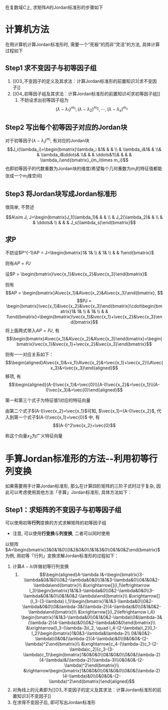 在复数域$C$上, 求矩阵$A$的Jordan标准形的步骤如下

# 计算机方法

在用计算机计算Jordan标准形时, 需要一个“死板”的而非“灵活”的方法, 具体计算过程如下

## Step1 求不变因子与初等因子组

1. [[O3_不变因子的定义及其求法：计算Jordan标准形的前置知识3|求不变因子]]  
2. [[O4_初等因子组及其求法：计算Jordan标准形的前置知识4|求初等因子组]]
	1. 不妨设求出初等因子组为$$(\lambda-\lambda_1)^{m_1},(\lambda-\lambda_2)^{m_2},\cdots,(\lambda-\lambda_s)^{m_s}$$
## Step2 写出每个初等因子对应的Jordan块

对于初等因子$(\lambda-\lambda_i)^{m_i}$, 有对应的Jordan块$$J_i(\lambda_i)=\begin{bmatrix}\lambda_i
&1& & & \\ & \lambda_i&1& & \\& & \lambda_i&\ddots& \\& & & \ddots&1\\& & & & \lambda_i\end{bmatrix}_{m_i\times m_i}$$也即初等因子的代数重数为Jordan块的维度(希望每个几何重数为$m_i$的特征值都能张成一个$m_i$维空间) 

## Step3 将Jordan块写成Jordan标准形

很简单, 不赘述

$$A\sim J, J=\begin{bmatrix}J_1(\lambda_1)& & & \\ & J_2(\lambda_2)& &  \\ & & \ddots& \\ & & & J_s(\lambda_s)\end{bmatrix}$$

## 求P

不妨设$P^{-1}AP =  J=\begin{bmatrix}1& 1& \\ & 1&  \\ & & 1\end{bmatrix}$

则有$AP=PJ$

设$P = \begin{bmatrix}\vec{x_1}&\vec{x_2}&\vec{x_3}\end{bmatrix}$ 

则有$$AP =  \begin{bmatrix}A\vec{x_1}&A\vec{x_2}&A\vec{x_3}\end{bmatrix}, $$$$PJ = \begin{bmatrix}\vec{x_1}&\vec{x_2}&\vec{x_3}\end{bmatrix}\cdot\begin{bmatrix}1& 1& \\ & 1&  \\ & & 1\end{bmatrix}=\begin{bmatrix}\vec{x_1}&\vec{x_1}+\vec{x_2}&\vec{x_3}\end{bmatrix}$$
将上面两式带入$AP=PJ$, 有$$\begin{bmatrix}A\vec{x_1}&A\vec{x_2}&A\vec{x_3}\end{bmatrix}=\begin{bmatrix}\vec{x_1}&\vec{x_1}+\vec{x_2}&\vec{x_3}\end{bmatrix}$$

则有一一对应关系如下：$$\begin{aligned}A\vec{x_1}&=x_1\\A\vec{x_2}&=\vec{x_1}+\vec{x_2}\\A\vec{x_3}&=\vec{x_3}\end{aligned}$$
移项, 有$$\begin{aligned}(A-I)\vec{x_1}&=\vec{0}\\(A-I)\vec{x_2}&=\vec{x_1}\\(A-I)\vec{x_3}&=\vec{0}\end{aligned}$$

第一和第三个式子为特征值$1$对应的特征向量

由第二个式子$(A-I)\vec{x_2}=\vec{x_1}$可知, $\vec{x_1}=(A-I)\vec{x_2}$, 代入到第一个式子$(A-I)\vec{x_1}=\vec{0}$ 中, 有$$(A-I)^2\vec{x_2}=\vec{0}$$

称这个向量$x_2$为广义特征向量


# 手算Jordan标准形的方法--利用初等行列变换

如果需要用手计算Jordan标准形, 那么在计算四阶矩阵的三阶子式时过于复杂, 因此可以考虑使用其他方法「手算」Jordan标准形, 具体方法如下：

## Step1：求矩阵的不变因子与初等因子组

可以使用初等**行列**变换的方式求解矩阵的初等因子组
- 注意, 可以使用**行变换**与**列变换**, 二者可以同时使用

以矩阵$A=\begin{bmatrix}3&0&1&0\\0&2&0&0\\1&1&3&0\\0&1&0&2\end{bmatrix}$为例, 用初等「行列」变换求解Jordan标准形的过程如下：

1. 计算$A-\lambda I$并做初等行列变换
	1. $$\begin{aligned}A-\lambda I&=\begin{bmatrix}3-\lambda&0&1&0\\0&2-\lambda&0&0\\1&1&3-\lambda&0\\0&1&0&2-\lambda\end{bmatrix}\\  &\xrightarrow[]{l_1\leftrightarrow l_3}\begin{bmatrix}1&1&3-\lambda&0\\0&2-\lambda&0&0\\3-\lambda&0&1&0\\0&1&0&2-\lambda\end{bmatrix}\\  &\xrightarrow[]{l_3-(3-\lambda) l_1}\begin{bmatrix}1&1&3-\lambda&0\\0&2-\lambda&0&0\\0&\lambda-3&(\lambda-2)(4-\lambda)&0\\0&1&0&2-\lambda\end{bmatrix}\\  &\xrightarrow[]{l_2\leftrightarrow l_4} \begin{bmatrix}1&1&3-\lambda&0\\0&1&0&2-\lambda\\0&\lambda-3&(\lambda-2)(4-\lambda)&0\\0&2-\lambda&0&0\end{bmatrix}\\ &\xrightarrow[l_3-(\lambda-3)l_2, \quad l_4-(2-\lambda)l_2]{l_1-l_2}\begin{bmatrix}1&0&3-\lambda&\lambda-2\\   0&1&0&2-\lambda\\0&0&(\lambda-2)(4-\lambda)&0\\9&0&0&-(2-\lambda)^2\end{bmatrix}\\ &\xrightarrow[c_4-(\lambda-2)c_1-(2-\lambda)c_2]{c_3-(3-\lambda)c_1}\begin{bmatrix}1&0&0&0\\0&1&0&0\\0&0&(\lambda-2)(4-\lambda)&(\lambda-2)(\lambda-3)\\0&0&0&-(2-\lambda)^2\end{bmatrix}\\  &\rightarrow\begin{bmatrix}1&0&0&0\\0&1&0&0\\0&0&(\lambda-2)(4-\lambda)&0\\0&0&0&-(2-\lambda)^2\end{bmatrix}\end{aligned}$$ 
2. 对角线上的元素即为[[O3_不变因子的定义及其求法：计算Jordan标准形的前置知识3|不变因子]]
3. 在求得不变因子后, 即可写出Jordan标准形